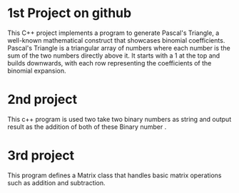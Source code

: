 # 1st Project on github
This C++ project implements a program to generate Pascal's Triangle, a well-known mathematical construct that showcases binomial coefficients. Pascal's Triangle is a triangular array of numbers where each number is the sum of the two numbers directly above it. It starts with a 1 at the top and builds downwards, with each row representing the coefficients of the binomial expansion.
# 2nd project
This c++ program is used two take two binary numbers as string and output result as the addition of both of these Binary number .
# 3rd project
This program defines a Matrix class that handles basic matrix operations such as addition and subtraction.

